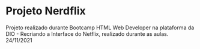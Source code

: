 # Projeto Nerdflix 
Projeto realizado durante Bootcamp HTML Web Developer na plataforma da DIO - Recriando a Interface do Netflix, realizado durante as aulas. 24/11/2021
